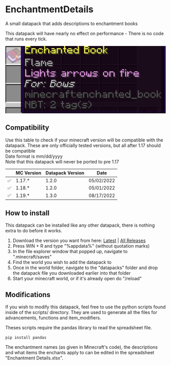 # EnchantmentDetails

A small datapack that adds descriptions to enchantment books

This datapack will have nearly no effect on performance - There is no code that runs every tick.

 ![Preview image](example.png)

## Compatibility
Use this table to check if your minecraft version will be compatible with the datapack. These are only officially tested versions, but all after 1.17 should be compatible <br/>
Date format is mm/dd/yyyy <br/>
Note that this datapack will never be ported to pre 1.17 

|   | MC Version | Datapack Version | Date       |
|---|------------|------------------|------------|
| ✅ | 1.17.*     | 1.2.0            | 05/02/2022 |
| ✅ | 1.18.*     | 1.2.0            | 05/01/2022 |
| ✅ | 1.19.*     | 1.3.0            | 08/17/2022 |

## How to install
This datapack can be installed like any other datapack, there is nothing extra to do before it works.

1. Download the version you want from here: [Latest](https://github.com/supercam19/EnchantmentDetails/releases/latest) | [All Releases](https://github.com/supercam19/EnchantmentDetails/releases)
2. Press WIN + R and type "%appdata%" (without quotation marks)
3. In the file explorer window that popped up, navigate to ".minecraft/saves"
4. Find the world you wish to add the datapack to
5. Once in the world folder, navigate to the "datapacks" folder and drop the datapack file you downloaded earlier into that folder
6. Start your minecraft world, or if it's already open do "/reload"

 ## Modifications
 If you wish to modify this datapack, feel free to use the python scripts found inside of the scripts/ directory. They are used to generate all the files for advancements, functions and item_modifiers.

Theses scripts require the pandas library to read the spreadsheet file.
```
pip install pandas
```

The enchantment names (as given in Minecraft's code), the descriptions and what items the enchants apply to can be edited in the spreadsheet "Enchantment Details.xlsx".
